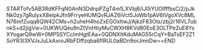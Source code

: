 $START$ofv5AB3RdKFFqN0AnN3DdnpPZgT4m1LXVbj6/iJ0iYUOlfffbsCi2/pJkNk0zy7gRulyxX8eipkJfn9FrryeHUMQvRJAZ6iVct5JoWb1pAV6tVgoXVc8MLN76mfZuqq6QW42CMs+h2uheH4hoZxEGOxltwJ/AjkzF83Ots/zbj2r16VL7ubnkS+d2jigVw+0UKWUQeu9nZtVnHtiyMuCWXH8KVd80EoE3OLTPe2uE8YsXYogarQ9wW+0MP5SYCclmHgtEAa+0QDNXItKduMAG55rCqY+BaTsEF2Z1SoYR3l3XVJxJuLkAxroJRbFDffzqba6flRUL0aBDn9orJmnDw==$END$